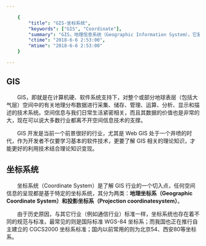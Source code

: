 ```yaml
---

    {
        "title": "GIS-坐标系统",
        "keywords": ["GIS", "Coordinate"],
        "summary": "GIS，地理信息系统（Geographic Information System），它是一种特定的十分重要的空间信息系统，坐标系统是 GIS 理论知识中最基本的而且最关键的一点。",
        "ctime": "2018-6-6 2:53:00",
        "mtime": "2018-6-6 2:53:00"
    }

--- 
```


## GIS 

　　GIS，即就是在计算机硬、软件系统支持下，对整个或部分地球表层（包括大气层）空间中的有关地理分布数据进行采集、储存、管理、运算、分析、显示和描述的技术系统。空间信息与我们日常生活紧密相关，而且其数据的价值也是非常的大，现在可以说大多数行业都离不开空间信息技术的支撑。

　　GIS 开发是当前一个前景很好的行业，尤其是 Web GIS 处于一个井喷的时代，作为开发者不仅要学习基本的软件技术，更要了解 GIS 相关的理论知识，才能更好的利用技术结合理论知识变现。

## 坐标系统

　　坐标系统（Coordinate System）是了解 GIS 行业的一个切入点，任何空间信息的呈现都是基于特定的坐标系统，其分为两类：**地理坐标系（Geographic Coordinate System）和投影坐标系（Projection coordinatesystem）**。

　　由于历史原因，与其它行业（例如通信行业）标准一样，坐标系统也存在着不同的规范与标准，最常见的则是国际标准 WGS-84 坐标系；而我国也正在推行自主建立的 CGCS2000 坐标系标准；国内以前常用的则为北京54、西安80等坐标系。